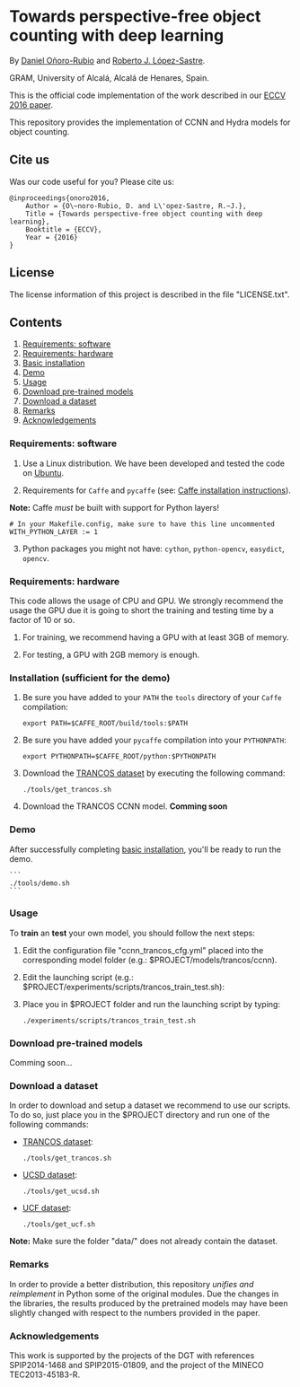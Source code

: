 # Towards perspective-free object counting with deep learning

By [Daniel Oñoro-Rubio](https://es.linkedin.com/in/daniel-oñoro-71062756) and [Roberto J. López-Sastre](http://agamenon.tsc.uah.es/Personales/rlopez/).

GRAM, University of Alcalá, Alcalá de Henares, Spain.

This is the official code implementation of the work described in our [ECCV 2016 paper](http://agamenon.tsc.uah.es/Investigacion/gram/publications/eccv2016-onoro.pdf). 


This repository provides the implementation of CCNN and Hydra models for object counting.

## Cite us

Was our code useful for you? Please cite us:

    @inproceedings{onoro2016,
        Author = {O\~noro-Rubio, D. and L\'opez-Sastre, R.~J.},
        Title = {Towards perspective-free object counting with deep learning},
        Booktitle = {ECCV},
        Year = {2016}
    }


## License

The license information of this project is described in the file "LICENSE.txt".



## Contents
1. [Requirements: software](#requirements-software)
2. [Requirements: hardware](#requirements-hardware)
3. [Basic installation](#installation-sufficient-for-the-demo)
4. [Demo](#demo)
5. [Usage](#usage)
6. [Download pre-trained models](#download-pre-trained-models)
7. [Download a dataset](#download-a-dataset)
8. [Remarks](#remarks)
9. [Acknowledgements](#acknowledgements)

### Requirements: software

1. Use a Linux distribution. We have been developed and tested the code on [Ubuntu](http://www.ubuntu.com/).


2. Requirements for `Caffe` and `pycaffe` (see: [Caffe installation instructions](http://caffe.berkeleyvision.org/installation.html)).

  **Note:** Caffe *must* be built with support for Python layers!

  ```make
  # In your Makefile.config, make sure to have this line uncommented
  WITH_PYTHON_LAYER := 1
  ```

3. Python packages you might not have: `cython`, `python-opencv`, `easydict`, `opencv`.


### Requirements: hardware

This code allows the usage of CPU and GPU. We strongly recommend the usage the GPU due it is going to short the training and testing time by a factor of 10 or so.

1. For training, we recommend having a GPU with at least 3GB of memory.

2. For testing, a GPU with 2GB memory is enough.

### Installation (sufficient for the demo)

1. Be sure you have added to your `PATH` the `tools` directory of your `Caffe` compilation:

    ```Shell
    export PATH=$CAFFE_ROOT/build/tools:$PATH
    ```
    
2. Be sure you have added your `pycaffe` compilation into your `PYTHONPATH`:

	```Shell
    export PYTHONPATH=$CAFFE_ROOT/python:$PYTHONPATH
    ```

3. Download the [TRANCOS dataset](http://agamenon.tsc.uah.es/Personales/rlopez/data/trancos/) by executing the following command:

	```Shell
    ./tools/get_trancos.sh
    ```

4. Download the TRANCOS CCNN model. **Comming soon**
    
### Demo

After successfully completing [basic installation](#installation-sufficient-for-the-demo), you'll be ready to run the demo.

	```
	./tools/demo.sh
	```

### Usage

To **train** an **test** your own model, you should follow the next steps:

1. Edit the configuration file "ccnn_trancos_cfg.yml" placed into the corresponding model folder (e.g.: $PROJECT/models/trancos/ccnn).
2. Edit the launching script (e.g.: $PROJECT/experiments/scripts/trancos_train_test.sh):
3. Place you in $PROJECT folder and run the launching script by typing:

	```Shell
    ./experiments/scripts/trancos_train_test.sh
    ```
    
### Download pre-trained models

Comming soon...


### Download a dataset

In order to download and setup a dataset we recommend to use our scripts. To do so, just place you in the $PROJECT directory and run one of the following commands:

* [TRANCOS dataset](http://agamenon.tsc.uah.es/Personales/rlopez/data/trancos/):
 
	```Shell
    ./tools/get_trancos.sh
    ```

* [UCSD dataset](http://www.svcl.ucsd.edu/projects/peoplecnt/):

	```Shell
    ./tools/get_ucsd.sh
    ```

* [UCF dataset](http://crcv.ucf.edu/data/crowd_counting.php):

	```Shell
    ./tools/get_ucf.sh
    ```

**Note:** Make sure the folder "data/" does not already contain the dataset.

### Remarks

In order to provide a better distribution, this repository *unifies and reimplement* in Python some of the original modules. Due the changes in the libraries, the results produced by the pretrained models may have been slightly changed with respect to the numbers provided in the paper.


### Acknowledgements
This work is supported by the projects of the DGT with references SPIP2014-1468 and SPIP2015-01809, and the project of the MINECO TEC2013-45183-R.

